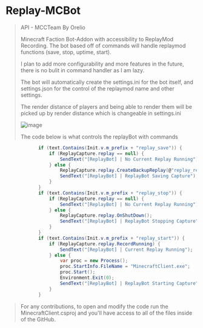 # Replay-MCBot
 
> API - MCCTeam By Orelio
> 
> Minecraft Faction Bot-Addon with accessibility to ReplayMod Recording. The bot based off of commands will handle replaymod functions (save, stop, uptime, start).
>
> I plan to add more configurability and more features in the future, there is no bulit in command handler as I am lazy. 
>
> The bot will automatically create the settings.ini for the bot itself, and settings.json for the control of the replaymod name and other settings.
>
>The render distance of players and being able to render them will be picked up by render distance which is changeable in settings.ini
>
> ![image](https://user-images.githubusercontent.com/93289395/141695669-d634e1ed-015b-4ca5-b273-8f7a64bf242d.png)
> 
> The code below is what controls the replayBot with commands
```csharp 
            if (text.Contains(Init.v.m_prefix + "replay_save")) {
                if (ReplayCapture.replay == null) {
                    SendText("[ReplayBot] | No Current Replay Running");
                } else {
                    ReplayCapture.replay.CreateBackupReplay(@"replay_recordings\" + ReplayCapture.replay.GetReplayDefaultName());
                    SendText("[ReplayBot] | ReplayBot Saving Capture");
                }
            }
            if (text.Contains(Init.v.m_prefix + "replay_stop")) {
                if (ReplayCapture.replay == null) {
                    SendText("[ReplayBot] | No Current Replay Running");
                } else {
                    ReplayCapture.replay.OnShutDown();
                    SendText("[ReplayBot] | ReplayBot Stopping Capture");
                }   
            }
            if (text.Contains(Init.v.m_prefix + "replay_start")) {
                if (ReplayCapture.replay.RecordRunning) {
                    SendText("[ReplayBot] | Current Replay Running");
                } else {
                    var proc = new Process();
                    proc.StartInfo.FileName = "MinecraftClient.exe";
                    proc.Start();
                    Environment.Exit(0);
                    SendText("[ReplayBot] | ReplayBot Starting Capture");
                }
            }
```
> For any contributions, to open and modify the code run the MinecraftClient.csproj and you'll have access to all of the files inside of the GitHub.
